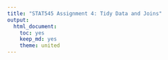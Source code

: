 ```yaml
---
title: "STAT545 Assignment 4: Tidy Data and Joins"
output:
  html_document:
    toc: yes
    keep_md: yes
    theme: united
---
```






